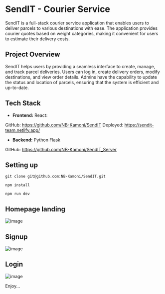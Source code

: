 # SendIT - Courier Service

SendIT is a full-stack courier service application that enables users to deliver parcels to various destinations with ease. The application provides courier quotes based on weight categories, making it convenient for users to estimate their delivery costs.

## Project Overview

SendIT helps users by providing a seamless interface to create, manage, and track parcel deliveries. Users can log in, create delivery orders, modify destinations, and view order details. Admins have the capability to update the status and location of parcels, ensuring that the system is efficient and up-to-date.

## Tech Stack

- **Frontend:** React: 

GitHub:     https://github.com/NB-Kamoni/SendIT
Deployed:   https://sendit-team.netlify.app/

- **Backend:** Python Flask

GitHub: https://github.com/NB-Kamoni/SendIT_Server

## Setting up

```
git clone git@github.com:NB-Kamoni/SendIT.git
```

```
npm install
```

```
npm run dev
```


## Homepage landing
![image](https://github.com/user-attachments/assets/9ddb94a9-fa3e-49a4-8d06-8ca88b1d175a)

## Signup
![image](https://github.com/user-attachments/assets/41fa4b3c-bbb0-4d3b-bd99-33a90109afac)

## Login
![image](https://github.com/user-attachments/assets/8fb4b7b1-d7b7-4222-9db0-7ca77ab54d18)

Enjoy...